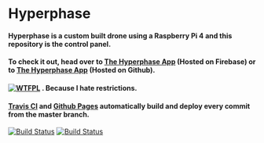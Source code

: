 # Hyperphase
#### Hyperphase is a custom built drone using a Raspberry Pi 4 and this repository is the control panel.
#### To check it out, head over to [The Hyperphase App](https://hyperphase.app "The Hyperphase App") (Hosted on Firebase) or to [The Hyperphase App](https://git.hyperphase.app "The Hyperphase App") (Hosted on Github).
#### [![WTFPL](http://www.wtfpl.net/wp-content/uploads/2012/12/wtfpl-badge-4.png)](https://github.com/siddhantvinchurkar/hyperphase/blob/master/LICENSE.md) . Because I hate restrictions.

#### [Travis CI](https://travis-ci.com/siddhantvinchurkar/hyperphase "Travis CI") and [Github Pages](https://github.com/siddhantvinchurkar/hyperphase/deployments "Github Pages") automatically build and deploy every commit from the master branch.
[![Build Status](https://travis-ci.com/siddhantvinchurkar/hyperphase.svg?branch=master "Build Status")](https://travis-ci.com/siddhantvinchurkar/hyperphase)
[![Build Status](https://img.shields.io/badge/Github%20Pages-build%20successful-success "Build Status")](https://github.com/siddhantvinchurkar/hyperphase/deployments)
